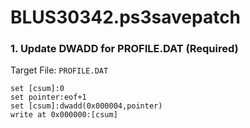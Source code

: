 # BLUS30342.ps3savepatch

### 1. Update DWADD for PROFILE.DAT (Required)

Target File: `PROFILE.DAT`

```
set [csum]:0
set pointer:eof+1
set [csum]:dwadd(0x000004,pointer)
write at 0x000000:[csum]
```

